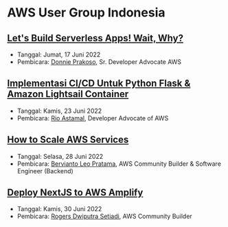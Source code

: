 # AWS User Group Indonesia


## [Let's Build Serverless Apps! Wait, Why?](https://www.youtube.com/watch?v=9aeSgmkq380)

- Tanggal: Jumat, 17 Juni 2022
- Pembicara: [Donnie Prakoso](https://www.linkedin.com/in/donnieprakoso/), Sr. Developer Advocate AWS

## [Implementasi CI/CD Untuk Python Flask & Amazon Lightsail Container](https://www.youtube.com/watch?v=6z1S4KOoo1c)

- Tanggal: Kamis, 23 Juni 2022
- Pembicara: [Rio Astamal](https://www.linkedin.com/in/rioastamal/), Developer Advocate of AWS


## [How to Scale AWS Services](https://www.youtube.com/watch?v=ZMH-CSHVy10)

- Tanggal: Selasa, 28 Juni 2022
- Pembicara: [Bervianto Leo Pratama](https://www.linkedin.com/in/bervianto-leo-pratama/), AWS Community Builder & Software Engineer (Backend)


## [Deploy NextJS to AWS Amplify](https://www.youtube.com/watch?v=b5nFPV4W3po)

- Tanggal: Kamis, 30 Juni 2022
- Pembicara: [Rogers Dwiputra Setiadi](https://www.linkedin.com/in/rogersdwiputra/), AWS Community Builder

